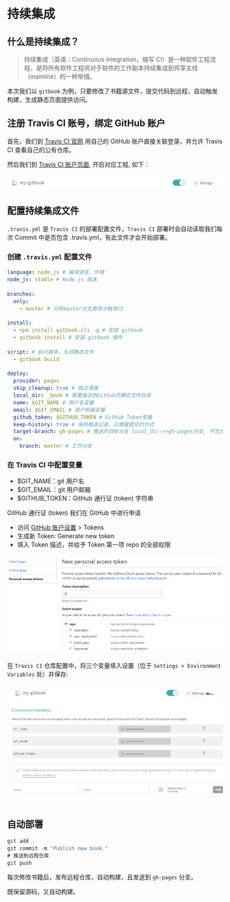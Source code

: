 # 持续集成

## 什么是持续集成？

> 持续集成（英语：Continuous integration，缩写 CI）是一种软件工程流程，是将所有软件工程师对于软件的工作副本持续集成到共享主线（mainline）的一种举措。

本次我们以 `gitbook` 为例，只要修改了书籍源文件，提交代码到远程，自动触发构建，生成静态页面提供访问。

## 注册 Travis CI 账号，绑定 GitHub 账户

首先，我们到 [Travis CI 官网](https://travis-ci.org/) 用自己的 GitHub 账户直接关联登录，并允许 Travis CI 查看自己的公有仓库。

然后我们到 [Travis CI 账户页面](https://travis-ci.org/account/repositories), 开启对应工程, 如下：

<img src="img/shili1.jpg">

## 配置持续集成文件

`.travis.yml` 是 `Travis CI` 的部署配置文件，`Travis CI` 部署时会自动读取我们每次 Commit 中是否包含 .travis.yml，有此文件才会开始部署。

### 创建 `.travis.yml` 配置文件

```yaml
language: node_js # 编译语言、环境
node_js: stable # Node.js 版本

branches:
  only:
    - master # 只有master分支更改才触发CI

install:
  - npm install gitbook-cli -g # 安装 gitbook
  - gitbook install # 安装 gitbook 插件

script: # 执行脚本，生成静态文件
  - gitbook build

deploy:
  provider: pages
  skip_cleanup: true # 跳过清理
  local_dir: _book # 需要推送到Github的静态文件目录
  name: $GIT_NAME # 用户名变量
  email: $GIT_EMAIL # 用户邮箱变量
  github_token: $GITHUB_TOKEN # GitHub Token变量
  keep-history: true # 保持推送记录，以增量提交的方式
  target-branch: gh-pages # 推送的目标分支 local_dir->>gh-pages分支, 不包含_book目录
  on:
    branch: master # 工作分支
```

### 在 Travis CI 中配置变量

* $GIT_NAME：git 用户名
* $GIT_EMAIL：git 用户邮箱
* $GITHUB_TOKEN：GitHub 通行证 (token) 字符串

GitHub 通行证 (token) 我们在 GitHub 中进行申请

* 访问 [GitHub 账户设置](https://github.com/settings/tokens) > Tokens
* 生成新 Token: Generate new token
* 填入 Token 描述，并给予 Token 第一项 repo 的全部权限

<img src="img/shili2.jpg">

在 `Travis CI` 仓库配置中，将三个变量填入设置（位于 `Settings > Environment Variables` 处）并保存:

<img src="img/shili4.jpg">

<img src="img/shili3.jpg">

## 自动部署

```js
git add .
git commit -m "Publish new book."
# 推送到远程仓库
git push
```

每次修改书籍后，发布远程仓库，自动构建，且发送到 `gh-pages` 分支。

既保留源码，又自动构建。